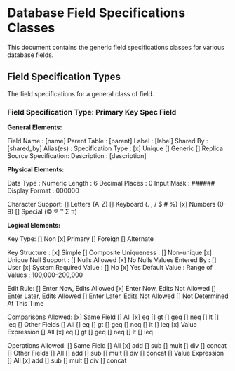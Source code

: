 # Database Field Specifications Classes

This document contains the generic field specifications classes for various database fields.

## Field Specification Types

The field specifications for a general class of field.

### Field Specification Type: Primary Key Spec Field

**General Elements:**

Field Name          : [name]
Parent Table        : [parent]
Label               : [label]
Shared By           : [shared_by]
Alias(es)           :
Specification Type  : [x] Unique [] Generic [] Replica
Source Specification:
Description         : [description]

**Physical Elements:**

Data Type           : Numeric
Length              : 6
Decimal Places      : 0
Input Mask          : ######
Display Format      : 000000

Character Support:
    [] Letters (A-Z)    [] Keyboard (. , / $ # %)
    [x] Numbers (0-9)   [] Special (© ® ™ Σ π)

**Logical Elements:**

Key Type:
    [] Non      [x] Primary
    [] Foreign  [] Alternate

Key Structure       : [x] Simple        [] Composite
Uniqueness          : [] Non-unique     [x] Unique
Null Support        : [] Nulls Allowed  [x] No Nulls
Values Entered By   : [] User           [x] System
Required Value      : [] No             [x] Yes
Default Value       :
Range of Values     : 100,000–200,000

Edit Rule:
    [] Enter Now, Edits Allowed
    [x] Enter Now, Edits Not Allowed
    [] Enter Later, Edits Allowed
    [] Enter Later, Edits Not Allowed
    [] Not Determined At This Time

Comparisons Allowed:
    [x] Same Field       [] All [x] eq    [] gt [] geq    [] neq    [] lt [] leq
    [] Other Fields      [] All [] eq    [] gt [] geq    [] neq    [] lt [] leq
    [x] Value Expression [] All [x] eq    [] gt [] geq    [] neq    [] lt [] leq

Operations Allowed:
    [] Same Field       [] All [x] add    [] sub [] mult    [] div    [] concat
    [] Other Fields     [] All  [] add    [] sub [] mult    [] div    [] concat
    [] Value Expression [] All [x] add    [] sub [] mult    [] div    [] concat

